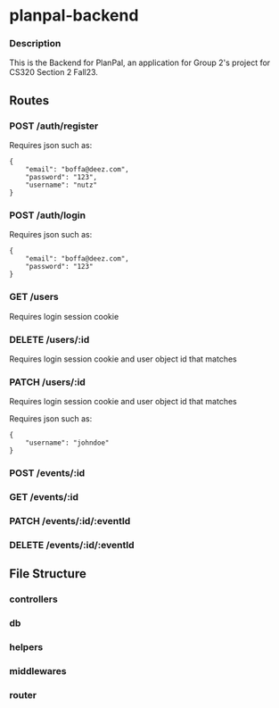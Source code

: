 # planpal-backend

### Description
This is the Backend for PlanPal, an application for Group 2's project for CS320 Section 2 Fall23.

## Routes

### POST /auth/register

Requires json such as:

```
{
    "email": "boffa@deez.com",
    "password": "123",
    "username": "nutz"
}
```

### POST /auth/login

Requires json such as:

```
{
    "email": "boffa@deez.com",
    "password": "123"
}
```

### GET /users

Requires login session cookie

### DELETE /users/:id

Requires login session cookie and user object id that matches

### PATCH /users/:id

Requires login session cookie and user object id that matches

Requires json such as:

```
{
    "username": "johndoe"
}
```

### POST /events/:id



### GET /events/:id



### PATCH /events/:id/:eventId



### DELETE /events/:id/:eventId



## File Structure

### controllers

### db

### helpers

### middlewares

### router

